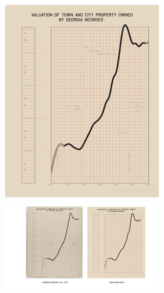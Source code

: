 ![Model](https://github.com/makuhs/DuboisChallenge/blob/main/2025/Week04/week4.png)

![Model](https://github.com/makuhs/DuboisChallenge/blob/main/2025/Week04/week4_sidebyside.png)

